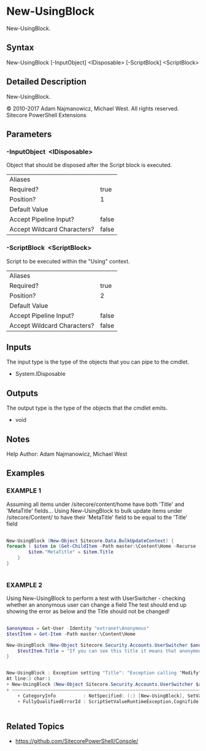 # New-UsingBlock 
 
New-UsingBlock. 
 
## Syntax 
 
New-UsingBlock [-InputObject] &lt;IDisposable&gt; [-ScriptBlock] &lt;ScriptBlock&gt; 
 
 
## Detailed Description 
 
New-UsingBlock. 
 
© 2010-2017 Adam Najmanowicz, Michael West. All rights reserved. Sitecore PowerShell Extensions 
 
## Parameters 
 
### -InputObject&nbsp; &lt;IDisposable&gt; 
 
Object that should be disposed after the Script block is executed. 
 
<table>
    <thead></thead>
    <tbody>
        <tr>
            <td>Aliases</td>
            <td></td>
        </tr>
        <tr>
            <td>Required?</td>
            <td>true</td>
        </tr>
        <tr>
            <td>Position?</td>
            <td>1</td>
        </tr>
        <tr>
            <td>Default Value</td>
            <td></td>
        </tr>
        <tr>
            <td>Accept Pipeline Input?</td>
            <td>false</td>
        </tr>
        <tr>
            <td>Accept Wildcard Characters?</td>
            <td>false</td>
        </tr>
    </tbody>
</table> 
 
### -ScriptBlock&nbsp; &lt;ScriptBlock&gt; 
 
Script to be executed within the "Using" context. 
 
<table>
    <thead></thead>
    <tbody>
        <tr>
            <td>Aliases</td>
            <td></td>
        </tr>
        <tr>
            <td>Required?</td>
            <td>true</td>
        </tr>
        <tr>
            <td>Position?</td>
            <td>2</td>
        </tr>
        <tr>
            <td>Default Value</td>
            <td></td>
        </tr>
        <tr>
            <td>Accept Pipeline Input?</td>
            <td>false</td>
        </tr>
        <tr>
            <td>Accept Wildcard Characters?</td>
            <td>false</td>
        </tr>
    </tbody>
</table> 
 
## Inputs 
 
The input type is the type of the objects that you can pipe to the cmdlet. 
 
* System.IDisposable 
 
## Outputs 
 
The output type is the type of the objects that the cmdlet emits. 
 
* void 
 
## Notes 
 
Help Author: Adam Najmanowicz, Michael West 
 
## Examples 
 
### EXAMPLE 1 
 
Assuming all items under /sitecore/content/home have both 'Title' and 'MetaTitle' fields...
Using New-UsingBlock to bulk update items under /sitecore/Content/ 
to have their 'MetaTitle' field to be equal to the 'Title' field 
 
```powershell   
 
New-UsingBlock (New-Object Sitecore.Data.BulkUpdateContext) {
foreach ( $item in (Get-ChildItem -Path master:\Content\Home -Recurse -WithParent) ) {
        $item."MetaTitle" = $item.Title
    }
} 
 
``` 
 
### EXAMPLE 2 
 
Using New-UsingBlock to perform a test with UserSwitcher - checking whether an anonymous user can change a field
The test should end up showing the error as below and the Title should not be changed! 
 
```powershell   
 
$anonymous = Get-User -Identity "extranet\Anonymous"
$testItem = Get-Item -Path master:\Content\Home

New-UsingBlock (New-Object Sitecore.Security.Accounts.UserSwitcher $anonymous) {
    $testItem.Title = "If you can see this title it means that anonymous users can change this item!"
}


New-UsingBlock : Exception setting "Title": "Exception calling "Modify" with "3" argument(s): "The current user does not have write access to this item. User: extranet\Anonymous, Item: Home ({110D559F-DEA5-42EA-9C1C-8A5DF7E70EF9})""
At line:3 char:1
+ New-UsingBlock (New-Object Sitecore.Security.Accounts.UserSwitcher $a ...
+ ~~~~~~~~~~~~~~~~~~~~~~~~~~~~~~~~~~~~~~~~~~~~~~~~~~~~~~~~~~~~~~~~~~~~~
    + CategoryInfo          : NotSpecified: (:) [New-UsingBlock], SetValueInvocationException
    + FullyQualifiedErrorId : ScriptSetValueRuntimeException,Cognifide.PowerShell.Commandlets.Data.NewUsingBlockCommand 
 
``` 
 
## Related Topics 
 
* <a href='https://github.com/SitecorePowerShell/Console/' target='_blank'>https://github.com/SitecorePowerShell/Console/</a><br/>
